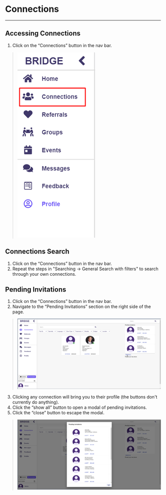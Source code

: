# Connections

---

## Accessing Connections
1. Click on the “Connections” button in the nav bar.

> ![connections page](./images/navConnections.png "Connections page")

## Connections Search
1. Click on the “Connections” button in the nav bar.
2. Repeat the steps in "Searching -> General Search with filters" to search through your own connections.

## Pending Invitations
1. Click on the “Connections” button in the nav bar.
2. Navigate to the “Pending Invitations” section on the right side of the page.
> ![connections finding pending](./images/connections.png "Connections page: finding pending connections")
3. Clicking any connection will bring you to their profile (the buttons don't currently do anything).
4. Click the “show all” button to open a modal of pending invitations.
5. Click the “close” button to escape the modal.
> ![connections viewing pending](./images/connectionsPending.png "Connections page: viewing pending connections")
